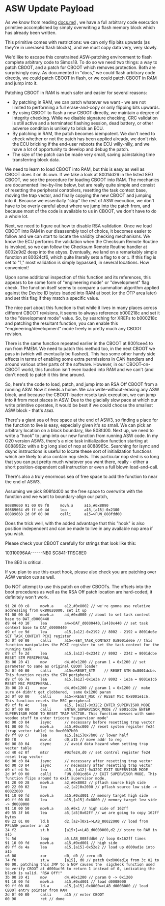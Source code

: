 # ASW Update Payload

As we know from reading [docs.md](docs.md) , we have a full arbitrary code execution primitive accomplished by simply overwriting a flash memory block which has already been written.

This primitive comes with restrictions: we can only flip bits upwards (as they're in unerased flash blocks), and we must copy data very, very slowly.

We'd like to escape this constrained ASW-patching environment to flash complete arbitrary code to Simos18. To do so we need two things: a way to patch CBOOT, and a patch for CBOOT which removes protection. Both are surprisingly easy. As documented in "docs," we could flash arbitrary code directly, we could patch CBOOT in flash, or we could patch CBOOT in RAM and jump into it.

Patching CBOOT in RAM is much safer and easier for several reasons:

* By patching in RAM, we can patch whatever we want - we are not limited to performing a full erase-and-copy or only flipping bits upwards.
* By using CBOOT to flash a new CBOOT directly, we maintain a degree of integrity checking. While we disable signature checking, CRC validation is still active and a terminated flashing session, dead battery, or other adverse condition is unlikely to brick an ECU.
* By patching in RAM, the patch becomes idempotent. We don't need to check whether or not the patch has been applied already, we don't risk the ECU bricking if the end-user reboots the ECU willy-nilly, and we have a lot of opportunity to develop and debug the patch.
* The size of the patch can be made very small, saving painstaking time transferring block data.

We need to learn to load CBOOT into RAM, but this is easy as well as CBOOT does it on its own. If we take a look at 8001dd26 in the listed 8E0 CBOOT, we see the procedure for loading CBOOT into RAM. The mechanics are documented line-by-line below, but are really quite simple and consist of resetting the peripheral controllers, resetting the task context base, moving the trap vector, and finally copying the new CBOOT and jumping into it. Because we essentially "stop" the rest of ASW execution, we don't have to be overly careful about where we jump into the patch from, and because most of the code is available to us in CBOOT, we don't have to do a whole lot. 

Next, we need to figure out how to disable RSA validation. Once we load CBOOT into RAM in our disassembly tool of choice, it becomes easier to follow and we can start to locate the validity checking mechanisms. We know the ECU performs the validation when the Checksum Remote Routine is invoked, so we can follow the Checksum Remote Routine handler at 8002e9d2 deep into the abyss. Eventually, we land on a remarkably simple function at 80024cf6, which quite literally sets a flag to `0` or `1`. If this flag is set to "1," most validation is simply bypassed, in several locations. How convenient!

Upon some additional inspection of this function and its references, this appears to be some form of "engineering mode" or "development" flag check. The function itself seems to compare a summation algorithm applied against the Device ID bytes loaded into RAM at boot (or the OTP area later) and set this flag if they match a specific value.

The nice part about this function is that while it lives in many places across different CBOOT revisions, it seems to always reference b000218c and set it to the "development mode" value. So, by searching for XREFs to b000218c and patching the resultant function, you can enable this "engineering/development" mode freely in pretty much any CBOOT revision.

There is the same function repeated earlier in the CBOOT at 8001cee4 to run from PMEM. We need to patch this method too, in the next CBOOT we pass in (which will eventually be flashed). This has some other handy side effects in terms of enabling some extra permissions in CAN handlers and around various other parts of the software. However, in our CBOOT-on-CBOOT world, this function isn't even loaded into RAM and we can't (and don't need) to patch it this time around.

So, here's the code to load, patch, and jump into an RSA Off CBOOT from a running ASW. Now it needs a home. We can write-without-erasing any ASW block, and because the CBOOT-loader resets task execution, we can jump into it from most places in ASW. Due to the glacially slow pace at which our write primitive operates, it would be best if we could choose the smallest ASW block - that's `ASW3`.

There's a giant sea of free space at the end of ASW3, so finding a place for the function to live is easy, especially given it's so small. We can pick an arbitrary location on a block boundary, like 808fd00. Next up, we need to write a "hook" to jump into our new function from running ASW code. In my O20 version ASW3, there's a nice task initialization function starting at 8088962c with a big long sled of nop at 8088965c. Searching for isync and dsync instructions is useful to locate these sort of initialization functions which are likely to also contain nop sleds. This particular nop sled is so long that you can put pretty much whatever you want there, really - either a short position-dependent call instruction or even a full blown load-and-call.

There's also a truly enormous sea of free space to add the function to near the end of ASW3.

Assuming we pick 808fdd00 as the free space to overwrite with the function and we want to boundary-align our patch,

```
80889660 91 00 09 f8     movh.a     a15,#0x8090
80889664 d9 ff c0 4d     lea        a15,[a15]-0x2300
80889668 2d 0f 00 00     calli      a15=>FUN_808fdd00
```

Does the trick well, with the added advantage that this "hook" is also position independent and can be made to live in any available nop area if you wish.

Please check your CBOOT carefully for strings that look like this:

10310096AA------NB0
SC841-111SC8E0

The 8E0 is critical. 

If you plan to use this exact hook, please also check you are patching over ASW version `O20` as well.

Do NOT attempt to use this patch on other CBOOTs. The offsets into the boot procedures as well as the RSA Off patch location are hard-coded, it definitely won't work.

```
91 20 00 c8     movh.a     a12,#0x8002 // we're gonna use relative addressing from 0x80020000, set it up
91 00 00 4d     movh.a     a4,#0xd000 // about to set task context base to DAT_d0000440
d9 44 40 10     lea        a4=>DAT_d0000440,[a4]0x440 // set task context base to DAT_d0000440                        
d9 cf ee 9d     lea        a15,[a12]-0x2192 // 8002 - 2192 = 8001de6e SET_TASK_CONTEXT PCXI register
2d 0f 00 00     calli      a15=>SET_TASK_CONTEXT 0x8001de6e // this function manipulates the PCXI register to set the task context for the running task                     
d9 cf fe 2d     lea        a15,[a12]-0x2342 // 8002 - 2342 = 8001dcbe RESET STM PERIPHERAL 
3b 00 20 41     mov        d4,#0x1200 // param 1 = 0x1200 // set parameter to same as original CBOOT loader
2d 0f 00 00     calli      a15=>RESET_STM    // RESET STM 0x8001dcbe. This function resets the STM peripheral                        
d9 cf 06 7e     lea        a15,[a12]-0x1e3a // 8002 - 1e3a = 8001e1c6 RESET MSC PERIPHERAL. 
3b 00 20 41     mov        d4,#0x1200 // param 1 = 0x1200 //  make sure d4 didn't get clobbered,  same 0x1200 param
2d 0f 00 00     calli      a15=>RESET_MSC // RESET MSC 0x8001e1c6. This function resets the MSC peripheral   
d9 cf fe 4c     lea        a15, [a12]-0x32C2 ENTER_SUPERVISOR_MODE
2d 0f 00 00     calli      ENTER_SUPERVISOR_MODE // 8001cd3e ENTER SUPERVISOR MODE TO RESET TRAP VECTOR. This function messes with some voodoo stuff to enter tricore "supervisor mode"
0d 00 c0 04     isync      // necessary before resetting trap vector
91 00 00 fc     movh.a     a15,#0xc000 // reset system register fe24 (trap vector table) to 0xc0007b00
d9 ff 80 c7     lea        a15,[a15]0x7b00 // lower half
80 f0           mov.d      d0,a15 // move addr to reg
0d 00 80 04     dsync      // avoid data hazard when setting trap vector table
cd 40 e2 0f     mtcr       #0xfe24,d0 // set control register fe24 reset trap vector
0d 00 c0 04     isync      // necessary after resetting trap vector
0d 00 c0 04     isync      // necessary after resetting trap vector
d9 cf e4 5c     lea        a15, [a12]-0x329C EXIT SUPERVISOR MODE
2d 0f 00 00     calli      FUN_8001cd64 // EXIT SUPERVISOR MODE. This function flips around to exit supervisor mode.
91 20 00 28     movh.a     a2,#0x8002 // pflash source high side
d9 22 00 02     lea        a2,[a2]0x2000 // pflash source low side -> 80022000
91 10 00 fd     movh.a     a15,#0xd001 // memory target high side
d9 ff 00 08     lea        a15,[a15]-0x8000 // memory target low side -> d0008000
91 10 00 50     movh.a     a5,#0x1 // high side of 162ff
d9 55 3f b6     lea        a5,[a5]0x62ff // we are going to copy 162ff bytes
09 22 01 00     ld.b       d2,[a2+]0x1=>LAB_80022000 // load from PFLASH pointer in a2
24 f2           st.b       [a15+]=>LAB_d0008000,d2 // store to RAM in a15
fc 5d           loop       a5,LAB_808fddb6 // loop 0x162ff times          
91 10 00 fd     movh.a     a15,#0xd001 // high side
d9 ff de 4a     lea        a15,[a15]-0x52e2 // load up d000ad1e into a15
c6 00           xor        d0, d0 // zero d0
74 f0           st.w       [a15], d0 // patch 0xd000ad1e from 3c 02 to 00 00. patching this JMP to a NOP causes the  sigcheck function used to verify CBOOT at d000acf6 to return 1 instead of 0, indicating the block is valid. "RSA Off!"
3b 00 20 41     mov        d4,#0x1200 // param 0 -> 0x1200
91 10 00 fd     movh.a     a15,#0xd001 // load d0008000
99 ff 00 08     ld.a       a15,[a15]-0x8000=>LAB_d0008000 // load CBOOT entry pointer from RAM
2d 0f 00 00     calli      a15 // enter CBOOT
00 90           ret // done
```
